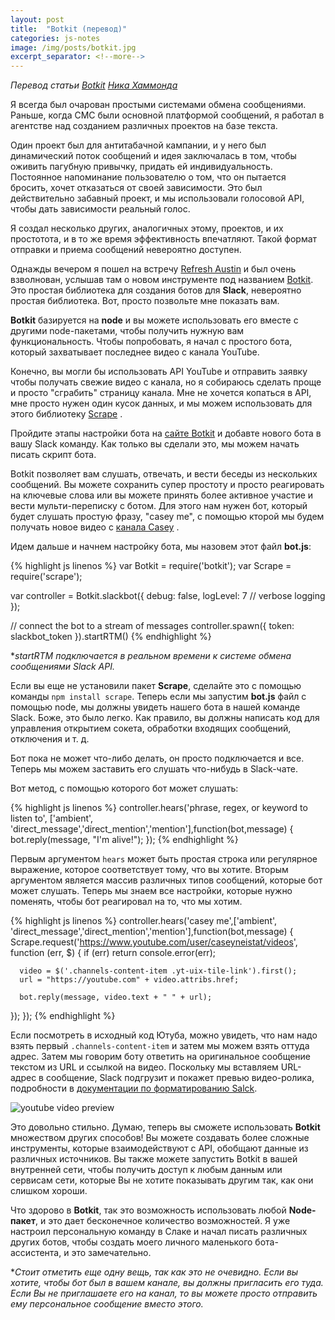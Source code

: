 ```yaml
---
layout: post
title:  "Botkit (перевод)"
categories: js-notes 
image: /img/posts/botkit.jpg
excerpt_separator: <!--more--> 
---
```


*Перевод статьи <a href="http://www.nickhammond.com/botkit/" rel="nofollow noopener" target="_blank">Botkit</a> <a href="http://www.nickhammond.com" rel="nofollow noopener" target="_blank">Ника Хаммонда</a>*

Я всегда был очарован простыми системами обмена сообщениями. Раньше, когда СМС были основной платформой сообщений, я работал в агентстве над созданием различных проектов на базе текста.<!--more--> 

Один проект был для антитабачной кампании, и у него был динамический поток сообщений и идея заключалась в том, чтобы оживить пагубную привычку, придать ей индивидуальность. Постоянное напоминание пользователю о том, что он пытается бросить, хочет отказаться от своей зависимости. Это был действительно забавный проект, и мы использовали голосовой API, чтобы дать зависимости реальный голос.

Я создал несколько других,  аналогичных этому, проектов, и их простотота, и в то же время эффективность впечатляют. Такой формат отправки и приема сообщений невероятно доступен.

Однажды вечером я пошел на встречу <a href="http://refreshaustin.com/" rel="nofollow noopener" target="_blank">Refresh Austin</a>  и был очень взволнован, услышав там о новом инструменте под названием <a href="http://howdy.ai/botkit/" rel="nofollow noopener" target="_blank">Botkit</a>. Это простая библиотека для создания ботов для **Slack**, невероятно простая библиотека. Вот, просто позвольте мне показать вам.

**Botkit** базируется на **node** и вы можете использовать его вместе с другими node-пакетами, чтобы получить нужную вам функциональность. Чтобы попробовать, я начал с простого бота, который захватывает последнее видео с канала YouTube.

Конечно, вы могли бы использовать API YouTube и отправить заявку чтобы получать свежие видео с канала, но я собираюсь сделать проще и просто "сграбить" страницу канала. Мне не хочется копаться в API, мне просто нужен один кусок данных, и мы можем использовать для этого библиотеку <a href="https://www.npmjs.com/package/scrape" rel="nofollow noopener" target="_blank">Scrape</a> .

Пройдите этапы настройки бота на <a href="http://howdy.ai.botkit/" rel="nofollow noopener" target="_blank">сайте Botkit</a>  и добавте нового бота в вашу Slack команду. Как только вы сделали это, мы можем начать писать скрипт бота.

Botkit позволяет вам слушать, отвечать, и вести беседы из нескольких сообщений. Вы можете сохранить супер простоту и просто реагировать на ключевые слова или вы можете принять более активное участие и вести мульти-переписку с ботом. Для этого нам нужен бот, который будет слушать простую фразу, "casey me", с помощью кторой мы будем получать новое видео с <a href="https://www.youtube.com/user/caseyneistat/videos" rel="nofollow noopener" target="_blank">канала Casey</a> .

Идем дальше и начнем настройку бота, мы назовем этот файл **bot.js**:

{% highlight js linenos %}
var Botkit = require('botkit');
var Scrape = require('scrape');

var controller = Botkit.slackbot({
  debug: false,
  logLevel: 7 // verbose logging
});


// connect the bot to a stream of messages
controller.spawn({
  token: slackbot_token
}).startRTM()
{% endhighlight %}

**startRTM подключается в реальном времени к системе обмена сообщениями Slack API.*

Если вы еще не установили пакет **Scrape**, сделайте это с помощью команды `npm install scrape`. Теперь если мы запустим **bot.js** файл с помощью node, мы должны увидеть нашего бота в нашей команде Slack. Боже, это было легко. Как правило, вы должны написать код для управления открытием сокета, обработки входящих сообщений, отключения и т. д.

Бот пока не может что-либо делать, он просто подключается и все. Теперь мы можем заставить его слушать что-нибудь в Slack-чате.

Вот метод, с помощью которого бот может слушать:

{% highlight js linenos %}
controller.hears('phrase, regex, or keyword to listen to', ['ambient', 'direct_message','direct_mention','mention'],function(bot,message) {
  bot.reply(message, "I'm alive!");
});
{% endhighlight %}

Первым аргументом `hears` может быть простая строка или регулярное выражение, которое соответствует тому, что вы хотите. Вторым аргументом является массив различных типов сообщений, которые бот может слушать. Теперь мы знаем все настройки, которые нужно поменять, чтобы бот реагировал на то, что мы хотим.

{% highlight js linenos %}
controller.hears('casey me',['ambient', 'direct_message','direct_mention','mention'],function(bot,message) {
  Scrape.request('https://www.youtube.com/user/caseyneistat/videos', function (err, $) {
      if (err) return console.error(err);

      video = $('.channels-content-item .yt-uix-tile-link').first();
      url = "https://youtube.com" + video.attribs.href;

      bot.reply(message, video.text + " " + url);
  });
});
{% endhighlight %}

Если посмотреть в исходный код Ютуба, можно увидеть, что нам надо взять первый `.channels-content-item` и затем мы можем взять оттуда адрес. Затем мы говорим боту ответить на оригинальное сообщение текстом из URL и ссылкой на видео. Поскольку мы вставляем URL-адрес в сообщение, Slack подгрузит и покажет превью видео-ролика, подробности в <a href="https://api.slack.com/docs/formatting" rel="nofollow noopener" target="_blank">документации по форматированию Salck</a>.

![youtube video preview](http://www.nickhammond.com/images/posts/2016-02-16/casey-me.png) 

Это довольно стильно. Думаю, теперь вы сможете использовать **Botkit** множеством других способов! Вы можете создавать более сложные инструменты, которые взаимодействуют с API, обобщают данные из различных источников. Вы также можете запустить Botkit в вашей внутренней сети, чтобы получить доступ к любым данным или сервисам сети, которые Вы не хотите показывать другим так, как они слишком хороши.

Что здорово в **Botkit**, так это возможность использовать любой **Node-пакет**, и это дает бесконечное количество возможностей. Я уже настроил персональную команду в Слаке и начал писать различных других ботов, чтобы создать моего личного маленького бота-ассистента, и это замечательно.

**Стоит отметить еще одну вещь, так как это не очевидно. Если вы хотите, чтобы бот был в вашем канале, вы должны пригласить его туда. Если Вы не приглашаете его на канал, то вы можете просто отправить ему персональное сообщение вместо этого.*
